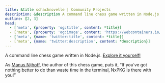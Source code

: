 ```yaml
---
title: &title schachnovelle | Community Projects
description: &description A command line chess game written in Node.js., built with WebContainer API.
outline: [2, 3]
head:
  - ['meta', {property: 'og:title', content: *title}]
  - ['meta', {property: 'og:image', content: 'https://webcontainers.io/img/og/guide-community_inspirations.png'}]
  - ['meta', {name: 'twitter:title', content: *title}]
  - ['meta', {name: 'twitter:description', content: *description}]
---
```

<script setup lang="ts">
import PageHeading from '@theme/components/Helpers/CommunityProjectPageHeading.vue';
import Screenshot from '@theme/components/Helpers/Screenshot.vue';
</script>

<PageHeading title="schachnovelle" category="game" />

A command line chess game written in Node.js. [Explore it yourself!](https://gitlab.com/manegame/schachnovelle)

<Screenshot src="/img/community/chess.png" alt="Command line chess game" href="https://www.npmjs.com/package/schachnovelle" />

As [Manus Nijhoff](https://manusnijhoff.nl/), the author of this chess game, puts it, “If you've got nothing better to do than waste time in the terminal, NxPKG is there with you!”
